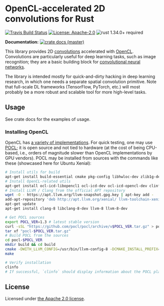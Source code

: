 # OpenCL-accelerated 2D convolutions for Rust

[![Travis Build Status](https://img.shields.io/travis/com/slowli/ocl-convolution/master.svg?label=Linux%20Build)](https://travis-ci.com/slowli/ocl-convolution) 
[![License: Apache-2.0](https://img.shields.io/github/license/slowli/ocl-convolution.svg)](https://github.com/slowli/ocl-convolution/blob/master/LICENSE)
![rust 1.34.0+ required](https://img.shields.io/badge/rust-1.34.0+-blue.svg?label=Required%20Rust) 

**Documentation:**
[![crate docs (master)](https://img.shields.io/badge/master-yellow.svg?label=docs)](https://slowli.github.io/ocl-convolution/ocl_convolution/) 

This library provides 2D [convolutions] accelerated with [OpenCL]. Convolutions
are particularly useful for deep learning tasks, such as image recognition;
they are a basic building block for [convolutional neural networks][cnn].

The library is intended mostly for quick-and-dirty hacking in deep learning research,
in which one needs a separate spatial convolution primitive. Note that full-scale
DL frameworks (TensorFlow, PyTorch, etc.) will most probably be a more robust and scalable
tool for more high-level tasks.

## Usage

See crate docs for the examples of usage.

### Installing OpenCL

OpenCL has [a variety of implementations](https://www.khronos.org/opencl/resources).
For quick testing, one may use [POCL](https://github.com/pocl/pocl); it is open source
and not tied to hardware (at the cost of being CPU-based, i.e., orders of magnitude
slower than OpenCL implementations by GPU vendors).
POCL may be installed from sources with the commands like these
(showcased here for Ubuntu Xenial):

```bash
# Install utils for build
apt-get install build-essential cmake pkg-config libhwloc-dev zlib1g-dev
# Install OpenCL-related utils
apt-get install ocl-icd-libopencl1 ocl-icd-dev ocl-icd-opencl-dev clinfo
# Install LLVM / Clang from the official APT repository
wget -O - https://apt.llvm.org/llvm-snapshot.gpg.key | apt-key add - 
add-apt-repository 'deb http://apt.llvm.org/xenial/ llvm-toolchain-xenial-8 main'
apt-get update
apt-get install clang-8 libclang-8-dev llvm-8 llvm-8-dev

# Get POCL sources
export POCL_VER=1.3 # latest stable version
curl -sSL "https://github.com/pocl/pocl/archive/v$POCL_VER.tar.gz" > pocl-$POCL_VER.tar.gz
tar xf "pocl-$POCL_VER.tar.gz"
# Build POCL from the sources
cd pocl-$POCL_VER
mkdir build && cd build
cmake -DWITH_LLVM_CONFIG=/usr/bin/llvm-config-8 -DCMAKE_INSTALL_PREFIX=/usr ..
make

# Verify installation
clinfo
# If successful, `clinfo` should display information about the POCL platform.
```

## License

Licensed under [the Apache 2.0 license](LICENSE).

[convolutions]: https://en.wikipedia.org/wiki/Convolution
[opencl]: https://www.khronos.org/opencl/
[cnn]: https://en.wikipedia.org/wiki/Convolutional_neural_network

